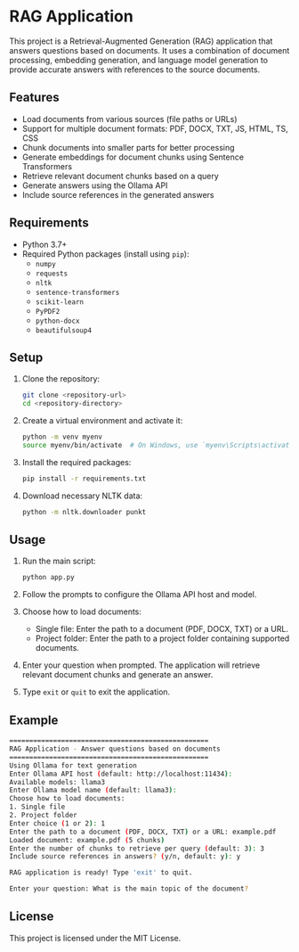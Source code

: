 # RAG Application

This project is a Retrieval-Augmented Generation (RAG) application that answers questions based on documents. It uses a combination of document processing, embedding generation, and language model generation to provide accurate answers with references to the source documents.

## Features

- Load documents from various sources (file paths or URLs)
- Support for multiple document formats: PDF, DOCX, TXT, JS, HTML, TS, CSS
- Chunk documents into smaller parts for better processing
- Generate embeddings for document chunks using Sentence Transformers
- Retrieve relevant document chunks based on a query
- Generate answers using the Ollama API
- Include source references in the generated answers

## Requirements

- Python 3.7+
- Required Python packages (install using `pip`):
  - `numpy`
  - `requests`
  - `nltk`
  - `sentence-transformers`
  - `scikit-learn`
  - `PyPDF2`
  - `python-docx`
  - `beautifulsoup4`

## Setup

1. Clone the repository:
    ```sh
    git clone <repository-url>
    cd <repository-directory>
    ```

2. Create a virtual environment and activate it:
    ```sh
    python -m venv myenv
    source myenv/bin/activate  # On Windows, use `myenv\Scripts\activate`
    ```

3. Install the required packages:
    ```sh
    pip install -r requirements.txt
    ```

4. Download necessary NLTK data:
    ```sh
    python -m nltk.downloader punkt
    ```

## Usage

1. Run the main script:
    ```sh
    python app.py
    ```

2. Follow the prompts to configure the Ollama API host and model.

3. Choose how to load documents:
    - Single file: Enter the path to a document (PDF, DOCX, TXT) or a URL.
    - Project folder: Enter the path to a project folder containing supported documents.

4. Enter your question when prompted. The application will retrieve relevant document chunks and generate an answer.

5. Type `exit` or `quit` to exit the application.

## Example

```sh
==================================================
RAG Application - Answer questions based on documents
==================================================
Using Ollama for text generation
Enter Ollama API host (default: http://localhost:11434): 
Available models: llama3
Enter Ollama model name (default: llama3): 
Choose how to load documents:
1. Single file
2. Project folder
Enter choice (1 or 2): 1
Enter the path to a document (PDF, DOCX, TXT) or a URL: example.pdf
Loaded document: example.pdf (5 chunks)
Enter the number of chunks to retrieve per query (default: 3): 3
Include source references in answers? (y/n, default: y): y

RAG application is ready! Type 'exit' to quit.

Enter your question: What is the main topic of the document?
```

## License

This project is licensed under the MIT License.